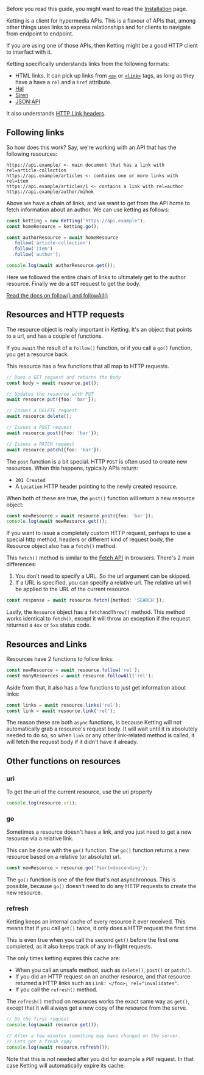 Before you read this guide, you might want to read the
[Installation](Installation) page.

Ketting is a client for hypermedia APIs. This is a flavour of APIs that, among
other things uses links to express relationships and for clients to navigate
from endpoint to endpoint.

If you are using one of those APIs, then Ketting might be a good HTTP client to
interfact with it.

Ketting specifically understands links from the following formats:

* HTML links. It can pick up links from [`<a>`][html-a] or [`<link>`][html-link]
  tags, as long as they have a have a `rel` and a `href` attribute.
* [Hal][hal]
* [Siren][siren]
* [JSON:API][jsonapi]

It also understands [HTTP Link headers][weblinking].

Following links
---------------

So how does this work? Say, we're working with an API that has the following
resources:

    https://api.example/ <- main document that has a link with rel=article-collection
    https://api.example/articles <- contains one or more links with rel=item
    https://api.example/articles/1 <- contains a link with rel=author
    https://api.example/author/mihok

Above we have a chain of links, and we want to get from the API home to
fetch information about an author. We can use ketting as follows:


```typescript
const ketting = new Ketting('https://api.example');
const homeResource = ketting.go();

const authorResource = await homeResource
  .follow('article-collection')
  .follow('item')
  .follow('author');

console.log(await authorResource.get());
```

Here we followed the entire chain of links to ultimately get to the author
resource. Finally we do a `GET` request to get the body.

[Read the docs on follow() and followAll()](Following-Links)

Resources and HTTP requests
---------------------------

The resource object is really important in Ketting. It's an object that points
to a url, and has a couple of functions.

If you `await` the result of a `follow()` function, or if you call a `go()`
function, you get a resource back.

This resource has a few functions that all map to HTTP requests.

```typescript
// Does a GET request and returns the body
const body = await resource.get();

// Updates the resource with PUT
await resource.put({foo: 'bar'});

// Issues a DELETE request
await resource.delete();

// Issues a POST request
await resource.post({foo: 'bar'});

// Issues a PATCH request
await resource.patch({foo: 'bar'});
```

The `post` function is a bit special. HTTP `POST` is often used to create new
resources. When this happens, typically APIs return:

* `201 Created`
* A `Location` HTTP header pointing to the newly created resource.

When both of these are true, the `post()` function will return a new resource
object:

```typescript
const newResource = await resource.post({foo: 'bar'});
console.log(await newResource.get());
```

If you want to issue a completely custom HTTP request, perhaps to use a special
http method, headers or different kind of request body, the Resource object also
has a `fetch()` method.

This `fetch()` method is similar to the [Fetch API][fetch] in browsers. There's
2 main differences:

1. You don't need to specify a URL. So the url argument can be skipped.
2. If a URL is specified, you can specify a relative url. The relative url will
   be applied to the URL of the current resource.

```typescript
const response = await resource.fetch({method: 'SEARCH'});
```

Lastly, the `Resource` object has a `fetchAndThrow()` method. This method works
identical to `fetch()`, except it will throw an exception if the request
returned a `4xx` or `5xx` status code.

Resources and Links
-------------------

Resources have 2 functions to follow links:

```typescript
const newResource = await resource.follow('rel');
const manyResources = await resource.followAll('rel');
```

Aside from that, it also has a few functions to just get information about links:

```typescript
const links = await resource.links('rel');
const link = await resource.link('rel');
```

The reason these are both `async` functions, is because Ketting will not
automatically grab a resource's request body. It will wait until it is
absolutely needed to do so, so when `link` or any other link-related method
is called, it will fetch the request body if it didn't have it already.


Other functions on resources
----------------------------

### uri

To get the uri of the current resource, use the uri property

```typescript
console.log(resource.uri);
```

### go

Sometimes a resource doesn't have a link, and you just need to get a new
resource via a relative link.

This can be done with the `go()` function. The `go()` function returns a
new resource based on a relative (or absolute) url.

```typescript
const newResource = resource.go('?sort=descending');
```

The `go()` function is one of the few that's not asynchronous. This is
possible, because `go()` doesn't need to do any HTTP requests to create the
new resource.

### refresh

Ketting keeps an internal cache of every resource it ever received. This means
that if you call `get()` twice, it only does a HTTP request the first time.

This is even true when you call the second `get()` before the first one
completed, as it also keeps track of any in-flight requests.

The only times ketting expires this cache are:

* When you call an unsafe method, such as `delete()`, `post()` or `patch()`.
* If you did an HTTP request on an another resource, and that resource
  returned a HTTP links such as `Link: </foo>; rel="invalidates"`.
* If you call the `refresh()` method.

The `refresh()` method on resources works the exact same way as `get()`,
except that it will always get a new copy of the resource from the serve.

```typescript
// Do the first request
console.log(await resource.get());

// After a few minutes something may have changed on the server.
// Lets get a fresh copy
console.log(await resource.refresh());
```

Note that this is _not_ needed after you did for example a `PUT` request.
In that case Ketting will automatically expire its cache.

[html-a]: https://developer.mozilla.org/en-US/docs/Web/HTML/Element/a
[html-link]: https://developer.mozilla.org/en-US/docs/Web/HTML/Element/link
[hal]: https://tools.ietf.org/html/draft-kelly-json-hal-00
[siren]: https://github.com/kevinswiber/siren
[jsonapi]: https://jsonapi.org/
[weblinking]: https://tools.ietf.org/html/rfc8288
[fetch]: https://developer.mozilla.org/en-US/docs/Web/API/Fetch_API
